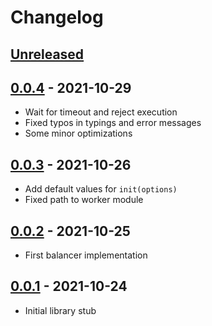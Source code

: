 # Changelog

## [Unreleased][unreleased]

## [0.0.4][] - 2021-10-29

- Wait for timeout and reject execution
- Fixed typos in typings and error messages
- Some minor optimizations

## [0.0.3][] - 2021-10-26

- Add default values for `init(options)`
- Fixed path to worker module

## [0.0.2][] - 2021-10-25

- First balancer implementation

## [0.0.1][] - 2021-10-24

- Initial library stub

[unreleased]: https://github.com/metarhia/noroutine/compare/v0.0.4...HEAD
[0.0.4]: https://github.com/metarhia/noroutine/compare/v0.0.3...v0.0.4
[0.0.3]: https://github.com/metarhia/noroutine/compare/v0.0.2...v0.0.3
[0.0.2]: https://github.com/metarhia/noroutine/compare/v0.0.1...v0.0.2
[0.0.1]: https://github.com/metarhia/noroutine/releases/tag/v0.0.1
